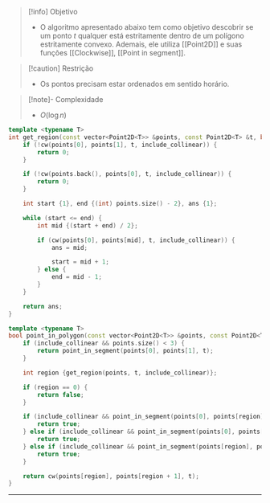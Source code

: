 > [!info] Objetivo
> - O algoritmo apresentado abaixo tem como objetivo descobrir se um ponto $t$ qualquer está estritamente dentro de um polígono estritamente convexo. Ademais, ele utiliza [[Point2D]] e suas funções [[Clockwise]], [[Point in segment]].

> [!caution] Restrição
> - Os pontos precisam estar ordenados em sentido horário.

> [!note]- Complexidade
> - $O(\log n)$

```cpp
template <typename T>
int get_region(const vector<Point2D<T>> &points, const Point2D<T> &t, bool include_collinear = false) {
    if (!cw(points[0], points[1], t, include_collinear)) {
        return 0;
    }

    if (!cw(points.back(), points[0], t, include_collinear)) {
        return 0;
    }

	int start {1}, end {(int) points.size() - 2}, ans {1};

	while (start <= end) {
		int mid {(start + end) / 2};

		if (cw(points[0], points[mid], t, include_collinear)) {
            ans = mid;

			start = mid + 1;
		} else {
			end = mid - 1;
		}
	}

	return ans;
}

template <typename T>
bool point_in_polygon(const vector<Point2D<T>> &points, const Point2D<T> &t, bool include_collinear = false) {
    if (include_collinear && points.size() < 3) {
        return point_in_segment(points[0], points[1], t);
    }

	int region {get_region(points, t, include_collinear)};

	if (region == 0) {
		return false;
	}

    if (include_collinear && point_in_segment(points[0], points[region], t)) {
        return true;
    } else if (include_collinear && point_in_segment(points[0], points[region + 1], t)) {
        return true;
    } else if (include_collinear && point_in_segment(points[region], points[region + 1], t)) {
        return true;
    }

	return cw(points[region], points[region + 1], t);
}
```

---